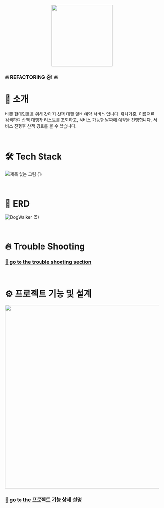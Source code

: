 <div align="center">
<img src= https://github.com/ParkHaeBeen/DogWalker/assets/130157565/660acee2-0578-4777-9fc6-b2d6a8c1d2eb  width ="200">
</div>

### 🔥 REFACTORING 중! 🔥

# 🦮 소개 
바쁜 현대인들을 위해 강아지 산책 대행 알바 예약 서비스 입니다. 위치기준, 이름으로 검색하여 산책 대행자 리스트를 조회하고,
서비스 가능한 날짜에 예약을 진행합니다. 서비스 진행후  산책 경로를 볼 수 있습니다.

<br>

# 🛠 Tech Stack

![제목 없는 그림 (1)](https://github.com/ParkHaeBeen/DogWalker/assets/130157565/7168bd24-cb68-4044-a2b1-245e4d0f4a4b)

<br>

# 📓 ERD

![DogWalker (5)](https://github.com/ParkHaeBeen/DogWalker/assets/130157565/041be768-fa25-4fc3-a6d5-ca6b9359e73a)

<br>

# 🔥 Trouble Shooting

### [📌 go to the trouble shooting section](https://github.com/ParkHaeBeen/DogWalker/blob/develop/docs/TROUBLE_SHOOTING.md)

<br>

# ⚙️ 프로젝트 기능 및 설계

<div align=center>
<img src=https://github.com/ParkHaeBeen/DogWalker/assets/130157565/ab537adf-7ec1-454f-983f-fe7604af55f1 width=600>
</div>

### [📌 go to the 프로젝트 기능 상세 설명](https://github.com/ParkHaeBeen/DogWalker/blob/develop/docs/ImplementationDescription.md)



